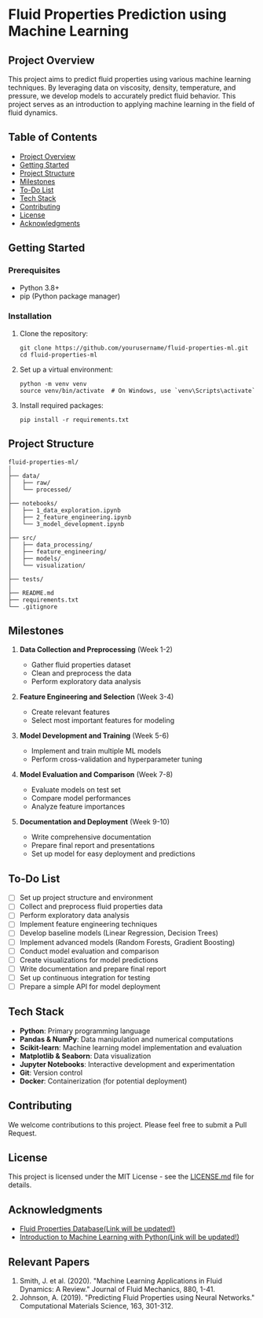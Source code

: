 # Fluid Properties Prediction using Machine Learning

## Project Overview

This project aims to predict fluid properties using various machine learning techniques. By leveraging data on viscosity, density, temperature, and pressure, we develop models to accurately predict fluid behavior. This project serves as an introduction to applying machine learning in the field of fluid dynamics.

## Table of Contents

- [Project Overview](#project-overview)
- [Getting Started](#getting-started)
- [Project Structure](#project-structure)
- [Milestones](#milestones)
- [To-Do List](#to-do-list)
- [Tech Stack](#tech-stack)
- [Contributing](#contributing)
- [License](#license)
- [Acknowledgments](#acknowledgments)

## Getting Started

### Prerequisites

- Python 3.8+
- pip (Python package manager)

### Installation

1. Clone the repository:
   ```
   git clone https://github.com/yourusername/fluid-properties-ml.git
   cd fluid-properties-ml
   ```

2. Set up a virtual environment:
   ```
   python -m venv venv
   source venv/bin/activate  # On Windows, use `venv\Scripts\activate`
   ```

3. Install required packages:
   ```
   pip install -r requirements.txt
   ```

## Project Structure

```
fluid-properties-ml/
│
├── data/
│   ├── raw/
│   └── processed/
│
├── notebooks/
│   ├── 1_data_exploration.ipynb
│   ├── 2_feature_engineering.ipynb
│   └── 3_model_development.ipynb
│
├── src/
│   ├── data_processing/
│   ├── feature_engineering/
│   ├── models/
│   └── visualization/
│
├── tests/
│
├── README.md
├── requirements.txt
└── .gitignore
```

## Milestones

1. **Data Collection and Preprocessing** (Week 1-2)
   - Gather fluid properties dataset
   - Clean and preprocess the data
   - Perform exploratory data analysis

2. **Feature Engineering and Selection** (Week 3-4)
   - Create relevant features
   - Select most important features for modeling

3. **Model Development and Training** (Week 5-6)
   - Implement and train multiple ML models
   - Perform cross-validation and hyperparameter tuning

4. **Model Evaluation and Comparison** (Week 7-8)
   - Evaluate models on test set
   - Compare model performances
   - Analyze feature importances

5. **Documentation and Deployment** (Week 9-10)
   - Write comprehensive documentation
   - Prepare final report and presentations
   - Set up model for easy deployment and predictions

## To-Do List

- [ ] Set up project structure and environment
- [ ] Collect and preprocess fluid properties data
- [ ] Perform exploratory data analysis
- [ ] Implement feature engineering techniques
- [ ] Develop baseline models (Linear Regression, Decision Trees)
- [ ] Implement advanced models (Random Forests, Gradient Boosting)
- [ ] Conduct model evaluation and comparison
- [ ] Create visualizations for model predictions
- [ ] Write documentation and prepare final report
- [ ] Set up continuous integration for testing
- [ ] Prepare a simple API for model deployment

## Tech Stack

- **Python**: Primary programming language
- **Pandas & NumPy**: Data manipulation and numerical computations
- **Scikit-learn**: Machine learning model implementation and evaluation
- **Matplotlib & Seaborn**: Data visualization
- **Jupyter Notebooks**: Interactive development and experimentation
- **Git**: Version control
- **Docker**: Containerization (for potential deployment)

## Contributing

We welcome contributions to this project. Please feel free to submit a Pull Request.

## License

This project is licensed under the MIT License - see the [LICENSE.md](LICENSE.md) file for details.

## Acknowledgments

- [Fluid Properties Database(Link will be updated!)](https://link-to-database.com)
- [Introduction to Machine Learning with Python(Link will be updated!)](https://link-to-book.com)

## Relevant Papers

1. Smith, J. et al. (2020). "Machine Learning Applications in Fluid Dynamics: A Review." Journal of Fluid Mechanics, 880, 1-41.
2. Johnson, A. (2019). "Predicting Fluid Properties using Neural Networks." Computational Materials Science, 163, 301-312.
